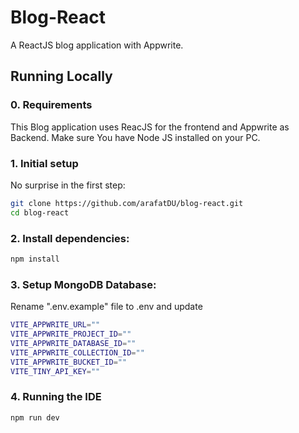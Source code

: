 # Blog-React
A ReactJS blog application with Appwrite.

## Running Locally

### 0. Requirements

This Blog application uses ReacJS for the frontend and Appwrite as Backend.
Make sure You have Node JS installed on your PC.


### 1. Initial setup

No surprise in the first step:

```bash
git clone https://github.com/arafatDU/blog-react.git
cd blog-react
```

### 2. Install dependencies:

```bash
npm install
```

### 3. Setup MongoDB Database:

Rename ".env.example" file to .env and update 

```bash
VITE_APPWRITE_URL=""
VITE_APPWRITE_PROJECT_ID=""
VITE_APPWRITE_DATABASE_ID=""
VITE_APPWRITE_COLLECTION_ID=""
VITE_APPWRITE_BUCKET_ID=""
VITE_TINY_API_KEY=""
```

### 4. Running the IDE

```bash
npm run dev
```